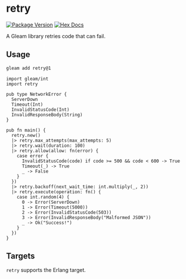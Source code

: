 # retry

[![Package Version](https://img.shields.io/hexpm/v/retry)](https://hex.pm/packages/retry)
[![Hex Docs](https://img.shields.io/badge/hex-docs-ffaff3)](https://hexdocs.pm/retry/)

A Gleam library retries code that can fail.

## Usage

```sh
gleam add retry@1
```

```gleam
import gleam/int
import retry

pub type NetworkError {
  ServerDown
  Timeout(Int)
  InvalidStatusCode(Int)
  InvalidResponseBody(String)
}

pub fn main() {
  retry.new()
  |> retry.max_attempts(max_attempts: 5)
  |> retry.wait(duration: 100)
  |> retry.allow(allow: fn(error) {
    case error {
      InvalidStatusCode(code) if code >= 500 && code < 600 -> True
      Timeout(_) -> True
      _ -> False
    }
  })
  |> retry.backoff(next_wait_time: int.multiply(_, 2))
  |> retry.execute(operation: fn() {
    case int.random(4) {
      0 -> Error(ServerDown)
      1 -> Error(Timeout(5000))
      2 -> Error(InvalidStatusCode(503))
      3 -> Error(InvalidResponseBody("Malformed JSON"))
      _ -> Ok("Success!")
    }
  })
}
```

## Targets

`retry` supports the Erlang target.

